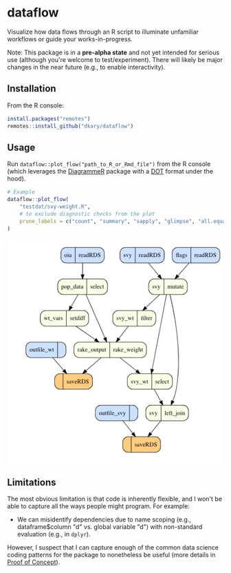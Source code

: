 
# dataflow

Visualize how data flows through an R script to illuminate unfamiliar workflows or guide your works-in-progress. 

Note: This package is in a **pre-alpha state** and not yet intended for serious use (although you're welcome to test/experiment). There will likely be major changes in the near future (e.g., to enable interactivity).

## Installation

From the R console:

```r
install.packages("remotes")
remotes::install_github("dkary/dataflow")
```

## Usage

Run `dataflow::plot_flow("path_to_R_or_Rmd_file")` from the R console (which leverages the [DiagrammeR](https://github.com/rich-iannone/DiagrammeR) package with a   [DOT](https://en.wikipedia.org/wiki/DOT_(graph_description_language)) format under the hood).

```r
# Example
dataflow::plot_flow(
    "testdat/svy-weight.R",
    # to exclude diagnostic checks from the plot
    prune_labels = c("count", "summary", "sapply", "glimpse", "all.equal")
)
```

![](ref/img/assemble.png)

## Limitations

The most obvious limitation is that code is inherently flexible, and I won't be able to capture all the ways people might program. For example:

- We can misidentify dependencies due to name scoping (e.g., dataframe$column "d" vs. global variable "d") with non-standard evaluation (e.g., in `dplyr`).

However, I suspect that I can capture enough of the common data science coding patterns for the package to nonetheless be useful (more details in [Proof of Concept](ref/POC.md)).
